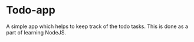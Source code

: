 # Todo-app
A simple app which helps to keep track of the todo tasks. This is done as a part of learning NodeJS.
